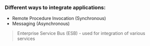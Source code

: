 ### Different ways to integrate applications:
- Remote Procedure Invocation (Synchronous)
- Messaging (Asynchronous)

> Enterprise Service Bus (ESB) - used for integration of various services
